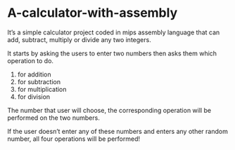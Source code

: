 # A-calculator-with-assembly
It’s a simple calculator project coded in mips assembly language that can add, subtract, multiply or divide any two integers.

It  starts by asking the users to enter two numbers then asks them which operation to do.
1. for addition 
2. for subtraction
3. for multiplication 
4. for division

The number that user will choose, the corresponding operation will be performed on the two numbers.

If the user doesn’t enter any of these numbers and enters any other random number, all four operations will be performed!
